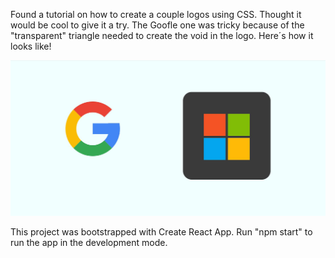 Found a tutorial on how to create a couple logos using CSS. Thought it would be cool to give it a try. 
The Goofle one was tricky because of the "transparent" triangle needed to create the void in the logo.
Here´s how it looks like!

![alt text](https://github.com/MSiestoGarabana/CSS-logos/blob/main/CSSlogos.JPG)

This project was bootstrapped with Create React App. Run "npm start" to run the app in the development mode.
